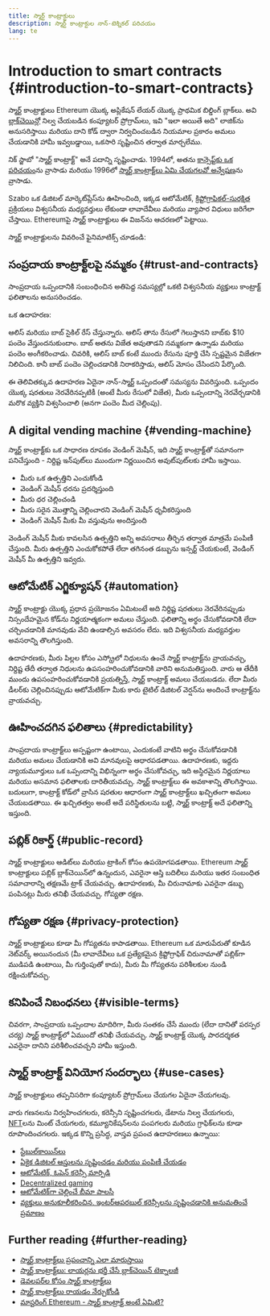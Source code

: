 ```yaml
---
title: స్మార్ట్ కాంట్రాక్టులు
description: స్మార్ట్ కాంట్రాక్టుల నాన్-టెక్నికల్ పరిచయం
lang: te
---
```


# Introduction to smart contracts {#introduction-to-smart-contracts}

స్మార్ట్ కాంట్రాక్టులు Ethereum యొక్క అప్లికేషన్ లేయర్ యొక్క ప్రాథమిక బిల్డింగ్ బ్లాక్‌లు. అవి [బ్లాక్‌చెయిన్](/glossary/#blockchain)లో నిల్వ చేయబడిన కంప్యూటర్ ప్రోగ్రామ్‌లు, ఇవి "ఇలా అయితే అది" లాజిక్‌ను అనుసరిస్తాయి మరియు దాని కోడ్ ద్వారా నిర్వచించబడిన నియమాల ప్రకారం అమలు చేయడానికి హామీ ఇవ్వబడ్డాయి, ఒకసారి సృష్టించిన తర్వాత మార్చలేము.

నిక్ స్జాబో "స్మార్ట్ కాంట్రాక్ట్" అనే పదాన్ని సృష్టించాడు. 1994లో, అతను [కాన్సెప్ట్‌కు ఒక పరిచయం](https://www.fon.hum.uva.nl/rob/Courses/InformationInSpeech/CDROM/Literature/LOTwinterschool2006/szabo.best.vwh.net/smart.contracts.html)ను వ్రాసాడు మరియు 1996లో [స్మార్ట్ కాంట్రాక్ట్‌లు ఏమి చేయగలవో అన్వేషణ](https://www.fon.hum.uva.nl/rob/Courses/InformationInSpeech/CDROM/Literature/LOTwinterschool2006/szabo.best.vwh.net/smart_contracts_2.html)ను వ్రాసాడు.

Szabo ఒక డిజిటల్ మార్కెట్‌ప్లేస్‌ను ఊహించింది, ఇక్కడ ఆటోమేటిక్, [క్రిప్టోగ్రాఫికల్-సురక్షిత](/glossary/#cryptography) ప్రక్రియలు విశ్వసనీయ మధ్యవర్తులు లేకుండా లావాదేవీలు మరియు వ్యాపార విధులు జరిగేలా చేస్తాయి. Ethereumపై స్మార్ట్ కాంట్రాక్టులు ఈ విజన్‌ను ఆచరణలో పెట్టాయి.

స్మార్ట్ కాంట్రాక్టులను వివరించే ఫైనిమాటిక్స్ చూడండి:

<YouTube id="pWGLtjG-F5c" />

## సంప్రదాయ కాంట్రాక్ట్‌లపై నమ్మకం {#trust-and-contracts}

సాంప్రదాయ ఒప్పందానికి సంబంధించిన అతిపెద్ద సమస్యల్లో ఒకటి విశ్వసనీయ వ్యక్తులు కాంట్రాక్ట్ ఫలితాలను అనుసరించడం.

ఒక ఉదాహరణ:

ఆలిస్ మరియు బాబ్ సైకిల్ రేస్ చేస్తున్నారు. ఆలిస్ తాను రేసులో గెలుస్తానని బాబ్‌కు $10 పందెం వేస్తుందనుకుందాం. బాబ్ అతను విజేత అవుతాడని నమ్మకంగా ఉన్నాడు మరియు పందెం అంగీకరించాడు. చివరికి, ఆలిస్ బాబ్ కంటే ముందు రేసును పూర్తి చేసి స్పష్టమైన విజేతగా నిలిచింది. కానీ బాబ్ పందెం చెల్లించడానికి నిరాకరిస్తాడు, ఆలిస్ మోసం చేసిందని పేర్కొంది.

ఈ తెలివితక్కువ ఉదాహరణ ఏదైనా నాన్-స్మార్ట్ ఒప్పందంతో సమస్యను వివరిస్తుంది. ఒప్పందం యొక్క షరతులు నెరవేరినప్పటికీ (అంటే మీరు రేసులో విజేత), మీరు ఒప్పందాన్ని నెరవేర్చడానికి మరొక వ్యక్తిని విశ్వసించాలి (అనగా పందెం మీద చెల్లింపు).

## A digital vending machine {#vending-machine}

స్మార్ట్ కాంట్రాక్ట్‌కు ఒక సాధారణ రూపకం వెండింగ్ మెషీన్, ఇది స్మార్ట్ కాంట్రాక్ట్‌తో సమానంగా పనిచేస్తుంది - నిర్దిష్ట ఇన్‌పుట్‌లు ముందుగా నిర్ణయించిన అవుట్‌పుట్‌లకు హామీ ఇస్తాయి.

- మీరు ఒక ఉత్పత్తిని ఎంచుకోండి
- వెండింగ్ మెషీన్ ధరను ప్రదర్శిస్తుంది
- మీరు ధర చెల్లించండి
- మీరు సరైన మొత్తాన్ని చెల్లించారని వెండింగ్ మెషీన్ ధృవీకరిస్తుంది
- వెండింగ్ మెషీన్ మీకు మీ వస్తువును అందిస్తుంది

వెండింగ్ మెషీన్ మీకు కావలసిన ఉత్పత్తిని అన్ని అవసరాలు తీర్చిన తర్వాత మాత్రమే పంపిణీ చేస్తుంది. మీరు ఉత్పత్తిని ఎంచుకోకపోతే లేదా తగినంత డబ్బును ఇన్సర్ట్ చేయకుంటే, వెండింగ్ మెషీన్ మీ ఉత్పత్తిని ఇవ్వదు.

## ఆటోమేటిక్ ఎగ్జిక్యూషన్ {#automation}

స్మార్ట్ కాంట్రాక్టు యొక్క ప్రధాన ప్రయోజనం ఏమిటంటే అది నిర్దిష్ట షరతులు నెరవేరినప్పుడు నిస్సందేహమైన కోడ్‌ను నిర్ణయాత్మకంగా అమలు చేస్తుంది. ఫలితాన్ని అర్థం చేసుకోవడానికి లేదా చర్చించడానికి మానవుడు వేచి ఉండాల్సిన అవసరం లేదు. ఇది విశ్వసనీయ మధ్యవర్తుల అవసరాన్ని తొలగిస్తుంది.

ఉదాహరణకు, మీరు పిల్లల కోసం ఎస్క్రోలో నిధులను ఉంచే స్మార్ట్ కాంట్రాక్ట్‌ను వ్రాయవచ్చు, నిర్దిష్ట తేదీ తర్వాత నిధులను ఉపసంహరించుకోవడానికి వారిని అనుమతిస్తుంది. వారు ఆ తేదీకి ముందు ఉపసంహరించుకోవడానికి ప్రయత్నిస్తే, స్మార్ట్ కాంట్రాక్ట్‌ అమలు చేయబడదు. లేదా మీరు డీలర్‌కు చెల్లించినప్పుడు ఆటోమేటిక్‌గా మీకు కారు టైటిల్ డిజిటల్ వెర్షన్‌ను అందించే కాంట్రాక్ట్‌ను వ్రాయవచ్చు.

## ఊహించదగిన ఫలితాలు {#predictability}

సాంప్రదాయ కాంట్రాక్ట్‌లు అస్పష్టంగా ఉంటాయి, ఎందుకంటే వాటిని అర్థం చేసుకోవడానికి మరియు అమలు చేయడానికి అవి మానవులపై ఆధారపడతాయి. ఉదాహరణకు, ఇద్దరు న్యాయమూర్తులు ఒక ఒప్పందాన్ని విభిన్నంగా అర్థం చేసుకోవచ్చు, ఇది అస్థిరమైన నిర్ణయాలు మరియు అసమాన ఫలితాలకు దారితీయవచ్చు. స్మార్ట్ కాంట్రాక్ట్‌లు ఈ అవకాశాన్ని తొలగిస్తాయి. బదులుగా, కాంట్రాక్ట్ కోడ్‌లో వ్రాసిన షరతుల ఆధారంగా స్మార్ట్ కాంట్రాక్ట్‌లు ఖచ్చితంగా అమలు చేయబడతాయి. ఈ ఖచ్చితత్వం అంటే అదే పరిస్థితులను బట్టి, స్మార్ట్ కాంట్రాక్ట్‌ అదే ఫలితాన్ని ఇస్తుంది.

## పబ్లిక్ రికార్డ్ {#public-record}

స్మార్ట్ కాంట్రాక్టులు ఆడిట్‌లు మరియు ట్రాకింగ్ కోసం ఉపయోగపడతాయి. Ethereum స్మార్ట్ కాంట్రాక్టులు పబ్లిక్ బ్లాక్‌చెయిన్‌లో ఉన్నందున, ఎవరైనా ఆస్తి బదిలీలు మరియు ఇతర సంబంధిత సమాచారాన్ని తక్షణమే ట్రాక్ చేయవచ్చు. ఉదాహరణకు, మీ చిరునామాకు ఎవరైనా డబ్బు పంపినట్లు మీరు తనిఖీ చేయవచ్చు. గోప్యతా రక్షణ.

## గోప్యతా రక్షణ {#privacy-protection}

స్మార్ట్ కాంట్రాక్టులు కూడా మీ గోప్యతను కాపాడతాయి. Ethereum ఒక మారుపేరుతో కూడిన నెట్‌వర్క్ అయినందున (మీ లావాదేవీలు ఒక ప్రత్యేకమైన క్రిప్టోగ్రాఫిక్ చిరునామాతో పబ్లిక్‌గా ముడిపడి ఉంటాయి, మీ గుర్తింపుతో కాదు), మీరు మీ గోప్యతను పరిశీలకుల నుండి రక్షించుకోవచ్చు.

## కనిపించే నిబంధనలు {#visible-terms}

చివరగా, సాంప్రదాయ ఒప్పందాల మాదిరిగా, మీరు సంతకం చేసే ముందు (లేదా దానితో పరస్పర చర్య) స్మార్ట్ కాంట్రాక్ట్‌లో ఏముందో తనిఖీ చేయవచ్చు. స్మార్ట్ కాంట్రాక్ట్ యొక్క పారదర్శకత ఎవరైనా దానిని పరిశీలించవచ్చని హామీ ఇస్తుంది.

## స్మార్ట్ కాంట్రాక్ట్ వినియోగ సందర్భాలు {#use-cases}

స్మార్ట్ కాంట్రాక్టులు తప్పనిసరిగా కంప్యూటర్ ప్రోగ్రామ్‌లు చేయగల ఏదైనా చేయగలవు.

వారు గణనలను నిర్వహించగలరు, కరెన్సీని సృష్టించగలరు, డేటాను నిల్వ చేయగలరు, [NFT](/glossary/#nft)లను మింట్ చేయగలరు, కమ్యూనికేషన్‌లను పంపగలరు మరియు గ్రాఫిక్‌లను కూడా రూపొందించగలరు. ఇక్కడ కొన్ని ప్రసిద్ధ, వాస్తవ ప్రపంచ ఉదాహరణలు ఉన్నాయి:

- [స్టేబుల్‌కాయిన్‌లు](/stablecoins/)
- [ఏకైక డిజిటల్ ఆస్తులను సృష్టించడం మరియు పంపిణీ చేయడం](/nft/)
- [ఆటోమేటిక్, ఓపెన్ కరెన్సీ మార్పిడి](/get-eth/#dex)
- [Decentralized gaming](/dapps/?category=gaming#explore)
- [ఆటోమేటిక్‌గా చెల్లించే బీమా పాలసీ](https://etherisc.com/)
- [వ్యక్తులు అనుకూలీకరించిన, ఇంటర్‌ఆపరబుల్ కరెన్సీలను సృష్టించడానికి అనుమతించే ప్రమాణం](/developers/docs/standards/tokens/)

## Further reading {#further-reading}

- [స్మార్ట్ కాంట్రాక్ట్‌లు ప్రపంచాన్ని ఎలా మారుస్తాయి](https://www.youtube.com/watch?v=pA6CGuXEKtQ)
- [స్మార్ట్ కాంట్రాక్ట్‌లు: లాయర్లను భర్తీ చేసే బ్లాక్‌చెయిన్ టెక్నాలజీ](https://blockgeeks.com/guides/smart-contracts/)
- [డెవలపర్‌ల కోసం స్మార్ట్ కాంట్రాక్ట్‌లు](/developers/docs/smart-contracts/)
- [స్మార్ట్ కాంట్రాక్ట్‌లు రాయడం నేర్చుకోండి](/developers/learning-tools/)
- [మాస్టరింగ్ Ethereum - స్మార్ట్ కాంట్రాక్ట్ అంటే ఏమిటి?](https://github.com/ethereumbook/ethereumbook/blob/develop/07smart-contracts-solidity.asciidoc#what-is-a-smart-contract)
